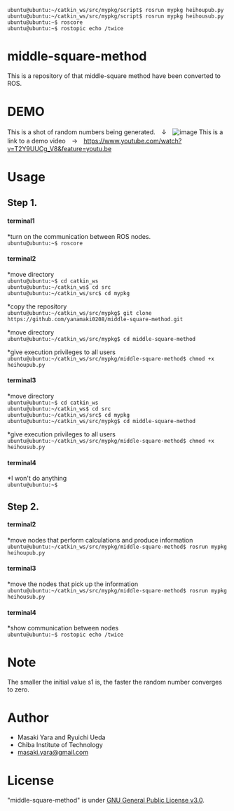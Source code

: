 `ubuntu@ubuntu:~/catkin_ws/src/mypkg/script$ rosrun mypkg heihoupub.py`  
`ubuntu@ubuntu:~/catkin_ws/src/mypkg/script$ rosrun mypkg heihousub.py`  
`ubuntu@ubuntu:~$ roscore`  
`ubuntu@ubuntu:~$ rostopic echo /twice`  
# middle-square-method

This is a repository of  that middle-square method have been converted to ROS.

# DEMO
This is a shot of random numbers being generated.　↓　![image](https://user-images.githubusercontent.com/66021066/103771582-5607b300-506b-11eb-9dab-7a3d909c44f7.png)
This is a link to a demo video　→　https://www.youtube.com/watch?v=T2Y9UUCg_V8&feature=youtu.be

# Usage
## Step 1.
#### terminal1

*turn on the communication between ROS nodes.  
`ubuntu@ubuntu:~$ roscore`  

#### terminal2

*move directory  
`ubuntu@ubuntu:~$ cd catkin_ws`  
`ubuntu@ubuntu:~/catkin_ws$ cd src`  
`ubuntu@ubuntu:~/catkin_ws/src$ cd mypkg`  

*copy the repository  
`ubuntu@ubuntu:~/catkin_ws/src/mypkg$ git clone https://github.com/yanamaki0208/middle-square-method.git`  

*move directory  
`ubuntu@ubuntu:~/catkin_ws/src/mypkg$ cd middle-square-method`  

*give execution privileges to all users  
`ubuntu@ubuntu:~/catkin_ws/src/mypkg/middle-square-method$ chmod +x heihoupub.py`  

#### terminal3  

*move directory  
`ubuntu@ubuntu:~$ cd catkin_ws`  
`ubuntu@ubuntu:~/catkin_ws$ cd src`  
`ubuntu@ubuntu:~/catkin_ws/src$ cd mypkg`  
`ubuntu@ubuntu:~/catkin_ws/src/mypkg$ cd middle-square-method`  

*give execution privileges to all users  
`ubuntu@ubuntu:~/catkin_ws/src/mypkg/middle-square-method$ chmod +x heihousub.py`  

#### terminal4  

*I won't do anything  
`ubuntu@ubuntu:~$` 

## Step 2.
#### terminal2  

*move nodes that perform calculations and produce information  
`ubuntu@ubuntu:~/catkin_ws/src/mypkg/middle-square-method$ rosrun mypkg heihoupub.py`  

#### terminal3  

*move the nodes that pick up the information  
`ubuntu@ubuntu:~/catkin_ws/src/mypkg/middle-square-method$ rosrun mypkg heihousub.py`  

#### terminal4  

*show communication between nodes  
`ubuntu@ubuntu:~$ rostopic echo /twice`  

# Note

The smaller the initial value s1 is, the faster the random number converges to zero.

# Author

* Masaki Yara and Ryuichi Ueda  
* Chiba Institute of Technology  
* masaki.yara@gmail.com  

# License

"middle-square-method" is under [GNU General Public License v3.0](https://ja.wikipedia.org/wiki/GNU_General_Public_License#%E3%83%90%E3%83%BC%E3%82%B8%E3%83%A7%E3%83%B33).
